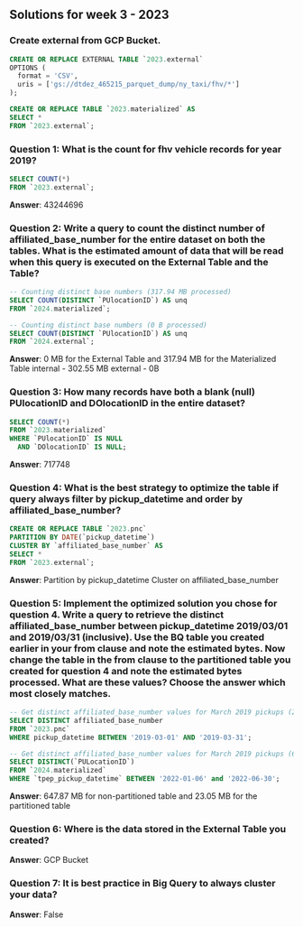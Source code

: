 ## Solutions for week 3 - 2023

### Create external from GCP Bucket.

```sql
CREATE OR REPLACE EXTERNAL TABLE `2023.external`
OPTIONS (
  format = 'CSV',
  uris = ['gs://dtdez_465215_parquet_dump/ny_taxi/fhv/*']
);
```
```sql
CREATE OR REPLACE TABLE `2023.materialized` AS
SELECT *
FROM `2023.external`;
```

### Question 1: What is the count for fhv vehicle records for year 2019?
```sql
SELECT COUNT(*)
FROM `2023.external`;
```
**Answer**: 43244696

### Question 2: Write a query to count the distinct number of affiliated_base_number for the entire dataset on both the tables. What is the estimated amount of data that will be read when this query is executed on the External Table and the Table?
```sql
-- Counting distinct base numbers (317.94 MB processed)
SELECT COUNT(DISTINCT `PUlocationID`) AS unq
FROM `2024.materialized`;
```
```sql
-- Counting distinct base numbers (0 B processed)
SELECT COUNT(DISTINCT `PUlocationID`) AS unq
FROM `2024.external`;
```
**Answer**: 0 MB for the External Table and 317.94 MB for the Materialized Table
internal - 302.55 MB
external - 0B

### Question 3: How many records have both a blank (null) PUlocationID and DOlocationID in the entire dataset?
```sql
SELECT COUNT(*)
FROM `2023.materialized`
WHERE `PUlocationID` IS NULL
  AND `DOlocationID` IS NULL;
```
**Answer**: 717748

### Question 4: What is the best strategy to optimize the table if query always filter by pickup_datetime and order by affiliated_base_number?
```sql
CREATE OR REPLACE TABLE `2023.pnc`
PARTITION BY DATE(`pickup_datetime`)
CLUSTER BY `affiliated_base_number` AS
SELECT * 
FROM `2023.external`;
```
**Answer**: Partition by pickup_datetime Cluster on affiliated_base_number

### Question 5: Implement the optimized solution you chose for question 4. Write a query to retrieve the distinct affiliated_base_number between pickup_datetime 2019/03/01 and 2019/03/31 (inclusive). Use the BQ table you created earlier in your from clause and note the estimated bytes. Now change the table in the from clause to the partitioned table you created for question 4 and note the estimated bytes processed. What are these values? Choose the answer which most closely matches.
```sql
-- Get distinct affiliated_base_number values for March 2019 pickups (23.05 MB processed)
SELECT DISTINCT affiliated_base_number
FROM `2023.pnc`
WHERE pickup_datetime BETWEEN '2019-03-01' AND '2019-03-31';
```
```sql
-- Get distinct affiliated_base_number values for March 2019 pickups (647.87 MB processed)
SELECT DISTINCT(`PULocationID`)
FROM `2024.materialized`
WHERE `tpep_pickup_datetime` BETWEEN '2022-01-06' and '2022-06-30';
```
**Answer**: 647.87 MB for non-partitioned table and 23.05 MB for the partitioned table

### Question 6: Where is the data stored in the External Table you created?
**Answer**: GCP Bucket

### Question 7: It is best practice in Big Query to always cluster your data?
**Answer**: False
